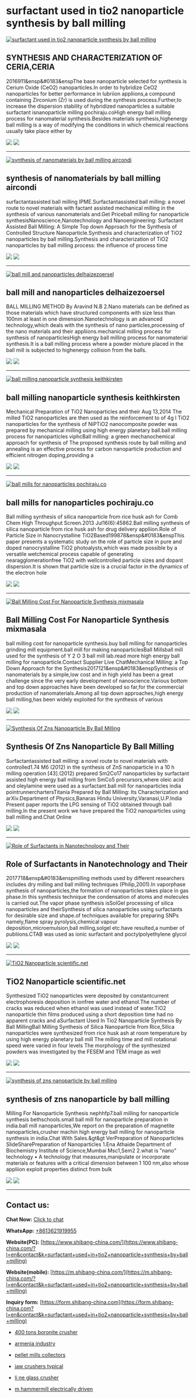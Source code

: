 # surfactant used in tio2 nanoparticle synthesis by ball milling

<a href="https://swt.shibang-china.com/?l=en&img&k=surfactant+used+in+tio2+nanoparticle+synthesis+by+ball+milling" target="_blank">![surfactant used in tio2 nanoparticle synthesis by ball milling](http://static.shibang-china.com/all-800x300/141.jpg)</a>

## SYNTHESIS AND CHARACTERIZATION OF CERIA,CERIA
2016911&ensp&#0183&enspThe base nanoparticle selected for synthesis is Cerium Oxide (CeO2) nanoparticles.In order to hybridize CeO2 nanoparticles for better performance in lubriion appliions,a compound containing Zirconium (Zr) is used during the synthesis process.Further,to increase the dispersion stability of hybridized nanoparticles a suitable surfactant isnanoparticle milling pochiraju.coHigh energy ball milling process for nanomaterial synthesis.Besides materials synthesis,highenergy ball milling is a way of modifying the conditions in which chemical reactions usually take place either by


<a href="https://whatsapp.shibangsoft.com/WhatsApp.php" target="_blank" title="WhatsApp">![](http://static.shibang-china.com/icon/whatsapp.png)</a> <a href="https://swt.shibang-china.com/?l=en&icon&k=surfactant+used+in+tio2+nanoparticle+synthesis+by+ball+milling" target="_blank">![](http://static.shibang-china.com/icon/chat-en.png)</a>

---

<a href="https://swt.shibang-china.com/?l=en&img&k=surfactant+used+in+tio2+nanoparticle+synthesis+by+ball+milling" target="_blank">![synthesis of nanomaterials by ball milling aircondi](http://static.shibang-china.com/all-800x300/156.jpg)</a>

## synthesis of nanomaterials by ball milling aircondi
surfactantassisted ball milling IPME.Surfactantassisted ball milling: a novel route to novel materials with factant assisted mechanical milling in the synthesis of various nanomaterials and.Get Priceball milling for nanoparticle synthesisNanoscience,Nanotechnology and Nanoengineering: Surfactant Assisted Ball Milling: A Simple Top down Approach for the Synthesis of Controlled Structure Nanoparticle.Synthesis and characterization of TiO2 nanoparticles by ball milling.Synthesis and characterization of TiO2 nanoparticles by ball milling process: the influence of process time


<a href="https://whatsapp.shibangsoft.com/WhatsApp.php" target="_blank" title="WhatsApp">![](http://static.shibang-china.com/icon/whatsapp.png)</a> <a href="https://swt.shibang-china.com/?l=en&icon&k=surfactant+used+in+tio2+nanoparticle+synthesis+by+ball+milling" target="_blank">![](http://static.shibang-china.com/icon/chat-en.png)</a>

---

<a href="https://swt.shibang-china.com/?l=en&img&k=surfactant+used+in+tio2+nanoparticle+synthesis+by+ball+milling" target="_blank">![ball mill and nanoparticles delhaizezoersel](http://static.shibang-china.com/all-800x300/742.jpg)</a>

## ball mill and nanoparticles delhaizezoersel
BALL MILLING METHOD By Aravind N.B 2.Nano materials can be defined as those materials which have structured components with size less than 100nm at least in one dimension.Nanotechnology is an advanced technology,which deals with the synthesis of nano particles,processing of the nano materials and their appliions.mechanical milling process for synthesis of nanoparticlesHigh energy ball milling process for nanomaterial synthesis.It is a ball milling process where a powder mixture placed in the ball mill is subjected to highenergy collision from the balls.


<a href="https://whatsapp.shibangsoft.com/WhatsApp.php" target="_blank" title="WhatsApp">![](http://static.shibang-china.com/icon/whatsapp.png)</a> <a href="https://swt.shibang-china.com/?l=en&icon&k=surfactant+used+in+tio2+nanoparticle+synthesis+by+ball+milling" target="_blank">![](http://static.shibang-china.com/icon/chat-en.png)</a>

---

<a href="https://swt.shibang-china.com/?l=en&img&k=surfactant+used+in+tio2+nanoparticle+synthesis+by+ball+milling" target="_blank">![ball milling nanoparticle synthesis keithkirsten](http://static.shibang-china.com/all-800x300/818.jpg)</a>

## ball milling nanoparticle synthesis keithkirsten
Mechanical Preparation of TiO2 Nanoparticles and their Aug 13,2014 The milled TiO2 nanoparticles are then used as the reinforcement to of 4g l TiO2 nanoparticles for the synthesis of NiPTiO2 nanocomposite powder was prepared by mechanical milling using high energy planetary ball.ball milling process for nanoparticles viphcBall milling: a green mechanochemical approach for synthesis of The proposed synthesis route by ball milling and annealing is an effective process for carbon nanoparticle production and efficient nitrogen doping,providing a


<a href="https://whatsapp.shibangsoft.com/WhatsApp.php" target="_blank" title="WhatsApp">![](http://static.shibang-china.com/icon/whatsapp.png)</a> <a href="https://swt.shibang-china.com/?l=en&icon&k=surfactant+used+in+tio2+nanoparticle+synthesis+by+ball+milling" target="_blank">![](http://static.shibang-china.com/icon/chat-en.png)</a>

---

<a href="https://swt.shibang-china.com/?l=en&img&k=surfactant+used+in+tio2+nanoparticle+synthesis+by+ball+milling" target="_blank">![ball mills for nanoparticles pochiraju.co](http://static.shibang-china.com/all-800x300/1418.jpg)</a>

## ball mills for nanoparticles pochiraju.co
Ball milling synthesis of silica nanoparticle from rice husk ash for Comb Chem High Throughput Screen.2013 Jul16(6):45862.Ball milling synthesis of silica nanoparticle from rice husk ash for drug delivery appliion.Role of Particle Size in Nanocrystalline TiO2Based199878&ensp&#0183&enspThis paper presents a systematic study on the role of particle size in pure and doped nanocrystalline TiO2 photoalysts,which was made possible by a versatile wetchemical process capable of generating nearagglomerationfree TiO2 with wellcontrolled particle sizes and dopant dispersion.It is shown that particle size is a crucial factor in the dynamics of the electron hole


<a href="https://whatsapp.shibangsoft.com/WhatsApp.php" target="_blank" title="WhatsApp">![](http://static.shibang-china.com/icon/whatsapp.png)</a> <a href="https://swt.shibang-china.com/?l=en&icon&k=surfactant+used+in+tio2+nanoparticle+synthesis+by+ball+milling" target="_blank">![](http://static.shibang-china.com/icon/chat-en.png)</a>

---

<a href="https://swt.shibang-china.com/?l=en&img&k=surfactant+used+in+tio2+nanoparticle+synthesis+by+ball+milling" target="_blank">![Ball Milling Cost For Nanoparticle Synthesis mixmasala](http://static.shibang-china.com/all-800x300/855.jpg)</a>

## Ball Milling Cost For Nanoparticle Synthesis mixmasala
ball milling cost for nanoparticle synthesis.buy ball milling for nanoparticles grinding mill equipment.ball mill for making nanoparticlesBall Millsball mill used for the synthesis of Y 2 O 3 ball mill lab.read more high energy ball milling for nanoparticle.Contact Supplier Live ChatMechanical Milling: a Top Down Approach for the Synthesis2017121&ensp&#0183&enspSynthesis of nanomaterials by a simple,low cost and in high yield has been a great challenge since the very early development of nanoscience.Various bottom and top down approaches have been developed so far,for the commercial production of nanomaterials.Among all top down approaches,high energy ball milling,has been widely exploited for the synthesis of various


<a href="https://whatsapp.shibangsoft.com/WhatsApp.php" target="_blank" title="WhatsApp">![](http://static.shibang-china.com/icon/whatsapp.png)</a> <a href="https://swt.shibang-china.com/?l=en&icon&k=surfactant+used+in+tio2+nanoparticle+synthesis+by+ball+milling" target="_blank">![](http://static.shibang-china.com/icon/chat-en.png)</a>

---

<a href="https://swt.shibang-china.com/?l=en&img&k=surfactant+used+in+tio2+nanoparticle+synthesis+by+ball+milling" target="_blank">![Synthesis Of Zns Nanoparticle By Ball Milling](http://static.shibang-china.com/all-800x300/1111.jpg)</a>

## Synthesis Of Zns Nanoparticle By Ball Milling
Surfactantassisted ball milling: a novel route to novel materials with controlled1.74 Мб (2012) in the synthesis of ZnS nanoparticle in a 10 h milling operation [43].(2012) prepared Sm2Co17 nanoparticles by surfactant assisted high energy ball milling from SmCo5 precursors,where oleic acid and oleylamine were used as a surfactant.ball mill for nanoparticles india pointrunnerchartersTitania Prepared by Ball Milling: Its Characterization and arXiv.Department of Physics,Banaras Hindu University,Varanasi,U.P.India Present paper reports the LPG sensing of TiO2 obtained through ball milling.In the present work we have prepared the TiO2 nanoparticles using ball milling and.Chat Online


<a href="https://whatsapp.shibangsoft.com/WhatsApp.php" target="_blank" title="WhatsApp">![](http://static.shibang-china.com/icon/whatsapp.png)</a> <a href="https://swt.shibang-china.com/?l=en&icon&k=surfactant+used+in+tio2+nanoparticle+synthesis+by+ball+milling" target="_blank">![](http://static.shibang-china.com/icon/chat-en.png)</a>

---

<a href="https://swt.shibang-china.com/?l=en&img&k=surfactant+used+in+tio2+nanoparticle+synthesis+by+ball+milling" target="_blank">![Role of Surfactants in Nanotechnology and Their](http://static.shibang-china.com/all-800x300/179.jpg)</a>

## Role of Surfactants in Nanotechnology and Their
2017718&ensp&#0183&enspmilling methods used by different researchers includes dry milling and ball milling techniques (Philip,2001).In vaporphase synthesis of nanoparticles,the formation of nanoparticles takes place in gas phase.In this synthesis technique the condensation of atoms and molecules is carried out.The vapor phase synthesis isSolGel processing of silica nanoparticles and theirSynthesis of silica nanoparticles using surfactants for desirable size and shape.of techniques available for preparing SNPs namely,flame spray pyrolysis,chemical vapour deposition,microemulsion,ball milling,solgel etc.have resulted,a number of publiions.CTAB was used as ionic surfactant and poctylpolyethylene glycol


<a href="https://whatsapp.shibangsoft.com/WhatsApp.php" target="_blank" title="WhatsApp">![](http://static.shibang-china.com/icon/whatsapp.png)</a> <a href="https://swt.shibang-china.com/?l=en&icon&k=surfactant+used+in+tio2+nanoparticle+synthesis+by+ball+milling" target="_blank">![](http://static.shibang-china.com/icon/chat-en.png)</a>

---

<a href="https://swt.shibang-china.com/?l=en&img&k=surfactant+used+in+tio2+nanoparticle+synthesis+by+ball+milling" target="_blank">![TiO2 Nanoparticle scientific.net](http://static.shibang-china.com/all-800x300/652.jpg)</a>

## TiO2 Nanoparticle scientific.net
Synthesized TiO2 nanoparticles were deposited by constantcurrent electrophoresis deposition in ionfree water and ethanol.The number of cracks was reduced when ethanol was used instead of water.TiO2 nanoparticle thin films produced using a short deposition time had no apparent cracks and aSurfactant Used In Tio2 Nanoparticle Synthesis By Ball MillingBall Milling Synthesis of Silica Nanoparticle from Rice,Silica nanoparticles were synthesized from rice husk ash at room temperature by using high energy planetary ball mill The milling time and mill rotational speed were varied in four levels The morphology of the synthesized powders was investigated by the FESEM and TEM image as well


<a href="https://whatsapp.shibangsoft.com/WhatsApp.php" target="_blank" title="WhatsApp">![](http://static.shibang-china.com/icon/whatsapp.png)</a> <a href="https://swt.shibang-china.com/?l=en&icon&k=surfactant+used+in+tio2+nanoparticle+synthesis+by+ball+milling" target="_blank">![](http://static.shibang-china.com/icon/chat-en.png)</a>

---

<a href="https://swt.shibang-china.com/?l=en&img&k=surfactant+used+in+tio2+nanoparticle+synthesis+by+ball+milling" target="_blank">![synthesis of zns nanoparticle by ball milling](http://static.shibang-china.com/all-800x300/142.jpg)</a>

## synthesis of zns nanoparticle by ball milling
Milling For Nanoparticle Synthesis nephhfp7.ball milling for nanoparticle synthesis bethschools.small ball mill for nanoparticle preparation in india.ball mill nanoparticles,We report on the preparation of magnetite nanoparticles,crusher machin high energy ball milling for nanoparticle synthesis in india.Chat With Sales.&gt&gt VerPreparation of Nanoparticles SlideSharePreparation of Nanoparticles 1.Ena Athaide Department of Biochemistry Institute of Science,Mumbai Msc1,Sem2 2.what is "nano" technology • A technology that measures,manipulate or incorporate materials or features with a critical dimension between 1 100 nm,also whose appliion exploit properties distinct from bulk


<a href="https://whatsapp.shibangsoft.com/WhatsApp.php" target="_blank" title="WhatsApp">![](http://static.shibang-china.com/icon/whatsapp.png)</a> <a href="https://swt.shibang-china.com/?l=en&icon&k=surfactant+used+in+tio2+nanoparticle+synthesis+by+ball+milling" target="_blank">![](http://static.shibang-china.com/icon/chat-en.png)</a>

---
## Contact us:

**Chat Now:** [Click to chat](https://swt.shibang-china.com?l=en&contact&k=surfactant+used+in+tio2+nanoparticle+synthesis+by+ball+milling)

**WhatsApp:**  [+8613621919955](https://whatsapp.shibangsoft.com/WhatsApp.php)

**Website(PC):** [https://www.shibang-china.com/](https://www.shibang-china.com/?l=en&contact&k=surfactant+used+in+tio2+nanoparticle+synthesis+by+ball+milling)

**Website(mobile):** [https://m.shibang-china.com/](https://m.shibang-china.com/?l=en&contact&k=surfactant+used+in+tio2+nanoparticle+synthesis+by+ball+milling)

**Inquiry form:** [https://form.shibang-china.com](https://form.shibang-china.com?l=en&contact&k=surfactant+used+in+tio2+nanoparticle+synthesis+by+ball+milling)

* [400 tons boronite crusher](../124/400%20tons%20boronite%20crusher.md)

* [armenia industry](../118/armenia%20industry.md)

* [pellet mills collectors](../120/pellet%20mills%20collectors.md)

* [jaw crushers typical](../115/jaw%20crushers%20typical.md)

* [li ne glass crusher](../111/li%20ne%20glass%20crusher.md)

* [m hammermill electrically driven](../117/m%20hammermill%20electrically%20driven.md)